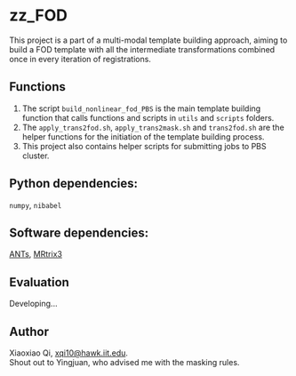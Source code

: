 # zz_FOD
This project is a part of a multi-modal template building approach, aiming to build a FOD template with all the intermediate transformations combined once in every iteration of registrations.  

## Functions
1. The script `build_nonlinear_fod_PBS` is the main template building function that calls functions and scripts in `utils` and `scripts` folders.  
2. The `apply_trans2fod.sh`, `apply_trans2mask.sh` and `trans2fod.sh` are the helper functions for the initiation of the template building process.  
3. This project also contains helper scripts for submitting jobs to PBS cluster.  

## Python dependencies:
`numpy`, `nibabel`

## Software dependencies:
[ANTs](https://github.com/ANTsX/ANTs), [MRtrix3](https://github.com/MRtrix3/mrtrix3)

## Evaluation 
Developing...

## Author
Xiaoxiao Qi, xqi10@hawk.iit.edu.  
Shout out to Yingjuan, who advised me with the masking rules.
